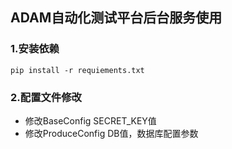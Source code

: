 ## ADAM自动化测试平台后台服务使用
### 1.安装依赖
~~~
pip install -r requiements.txt
~~~
### 2.配置文件修改  

- 修改BaseConfig SECRET_KEY值
- 修改ProduceConfig DB值，数据库配置参数

